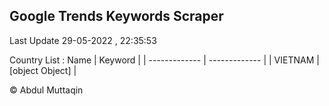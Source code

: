 

## Google Trends Keywords Scraper 
 
Last Update 29-05-2022 , 22:35:53

Country List :
 Name  | Keyword |
| ------------- | ------------- |
| VIETNAM | [object Object] |



© Abdul Muttaqin 
